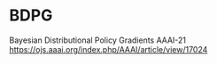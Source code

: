 # BDPG
Bayesian Distributional Policy Gradients AAAI-21 https://ojs.aaai.org/index.php/AAAI/article/view/17024
